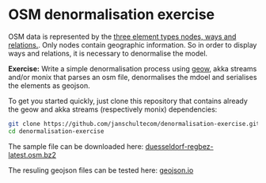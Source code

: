 # OSM denormalisation exercise

OSM data is represented by the [three element types nodes, ways and relations.](http://wiki.openstreetmap.org/wiki/Elements). Only nodes contain geographic information. So in order to display ways and relations, it is necessary to denormalise the model. 

**Exercise:** Write a simple denormalisation process using [geow](https://github.com/plasmap/geow), akka streams and/or monix that parses an osm file, denormalises the mdoel and serialises the elements as geojson.

To get you started quickly, just clone this repository that contains already the geow and akka streams (respectively monix) dependencies:
```sh
git clone https://github.com/janschultecom/denormalisation-exercise.git
cd denormalisation-exercise
```

The sample file can be downloaded here: [duesseldorf-regbez-latest.osm.bz2](http://download.geofabrik.de/europe/germany/nordrhein-westfalen/duesseldorf-regbez-latest.osm.bz2) 

The resuling geojson files can be tested here:
[geojson.io](http://geojson.io/#map=10/51.2030/6.8060)
